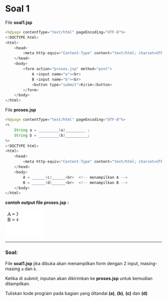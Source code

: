 # Soal 1

File **soal1.jsp**
```java
<%@page contentType="text/html" pageEncoding="UTF-8"%>
<!DOCTYPE html>
<html>
    <head>
        <meta http-equiv="Content-Type" content="text/html; charset=UTF-8">
    </head>
    <body>
        <form action="proses.jsp" method="post">
            A <input name="a"><br>
            B <input name="b"><br>
            <button type="submit">Kirim</button>
        </form>
    </body>
</html>
```

File **proses.jsp**
```java
<%@page contentType="text/html" pageEncoding="UTF-8"%>
<%
    String a = _________(a)_________ ;
    String b = _________(b)__________;    
%>
<!DOCTYPE html>
<html>
    <head>
        <meta http-equiv="Content-Type" content="text/html; charset=UTF-8">
    </head>
    <body>
        A = ______(c)______<br>  <!-- menampilkan A -->
        B = ______(d)______<br>  <!-- menampilkan B -->
    </body>
</html>

```

**contoh output file proses.jsp :**

![](res/soal1.png)

---

### Soal:
File **soal1.jsp** jika dibuka akan menampilkan form dengan 2 input, masing-masing `a` dan `b`.

Ketika di _submit_, inputan akan dikirimkan ke **proses.jsp** untuk kemudian ditampilkan.

Tuliskan kode program pada bagian yang ditandai **(a)**, **(b)**, **(c)** dan **(d)**
